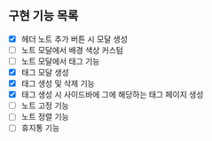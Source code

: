 ## 구현 기능 목록

- [x] 헤더 노트 추가 버튼 시 모달 생성
- [ ] 노트 모달에서 배경 색상 커스텀
- [ ] 노트 모달에서 태그 기능
- [x] 태그 모달 생성
- [x] 태그 생성 및 삭제 기능
- [x] 태그 생성 시 사이드바에 그에 해당하는 태그 페이지 생성
- [ ] 노트 고정 기능
- [ ] 노트 정렬 기능
- [ ] 휴지통 기능
